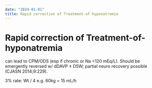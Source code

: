 ```yaml
---
date: "2024-01-01"
title: Rapid correction of Treatment-of-hyponatremia
---
```


# Rapid correction of Treatment-of-hyponatremia

can lead to CPM/ODS (esp if chronic or Na <120 mEq/L). Should be emergently reversed w/ dDAVP ± D5W; partial neuro recovery possible (CJASN 2014;9:229).

3% rate: Wt / 4
e.g. 60kg = 15 mL/h
